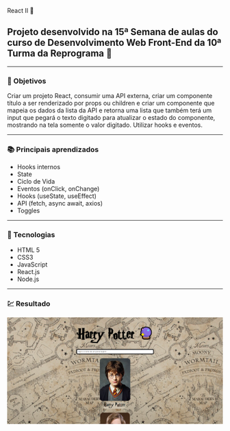 React II :tada:
## Projeto desenvolvido na 15ª Semana de aulas do curso de Desenvolvimento Web Front-End da 10ª Turma da Reprograma :purple_heart:

---
### :dart: Objetivos 

Criar um projeto React, consumir uma API externa, criar um componente título a ser renderizado por props ou children e criar um componente que mapeia os dados da lista da API e retorna uma lista que também terá um input que pegará o texto digitado para atualizar o estado do componente, mostrando na tela somente o valor digitado. Utilizar hooks e eventos.

---
### :books: Principais aprendizados

* Hooks internos
* State
* Ciclo de Vida
* Eventos (onClick, onChange) 
* Hooks (useState, useEffect)
* API (fetch, async await, axios)
* Toggles

---
### :wrench: Tecnologias 

- HTML 5
- CSS3
- JavaScript
- React.js
- Node.js

---
### :chart: Resultado

![img](./react-2/src/assets/img/tela_final.png)


